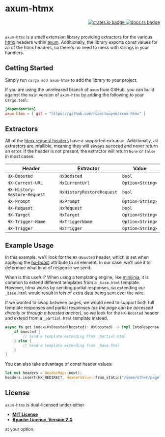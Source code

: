 # axum-htmx

<!-- markdownlint-disable -->
<div align="right">
<a href="https://crates.io/crates/axum-htmx">
    <img src="https://img.shields.io/crates/v/axum-htmx?style=flat-square" alt="crates.io badge">
</a>
<a href="https://docs.rs/axum-htmx/latest/axum-htmx/">
    <img src="https://img.shields.io/docsrs/axum-htmx?style=flat-square" alt="docs.rs badge">
</a>
</div>
<br>
<!-- markdownlint-enable -->

`axum-htmx` is a small extension library providing extractors for the various
 [htmx](https://htmx.org/) headers within
 [axum](https://github.com/tokio-rs/axum). Additionally, the library exports
 const values for all of the htmx headers, so there's no need to mess with
 strings in your handlers.

## Getting Started

Simply run `cargo add axum-htmx` to add the library to your project.

If you are using the unreleased branch of `axum` from GitHub, you can build
against the `main` version of `axum-htmx` by adding the following to your
`Cargo.toml`:

```toml
[dependencies]
axum-htmx = { git = "https://github.com/robertwayne/axum-htmx" }
```

## Extractors

All of the [htmx request headers](https://htmx.org/reference/#request_headers)
have a supported extractor. Additionally, all extractors are infallible, meaning
they will always succeed and never return an error. If the header is not
present, the extractor will return `None` or `false` in most cases.

| Header | Extractor | Value |
| --- | --- | --- |
| `HX-Boosted` | `HxBoosted` | `bool` |
| `HX-Current-URL` | `HxCurrentUrl` | `Option<String>` |
| `HX-History-Restore-Request` | `HxHistoryRestoreRequest` | `bool` |
| `HX-Prompt` | `HxPrompt` | `Option<String>` |
| `HX-Request` | `HxRequest` | `bool` |
| `HX-Target` | `HxTarget` | `Option<String>` |
| `HX-Trigger-Name` | `HxTriggerName` | `Option<String>` |
| `HX-Trigger` | `HxTrigger` | `Option<String>` |

## Example Usage

In this example, we'll look for the `HX-Boosted` header, which is set when
applying the [hx-boost](https://htmx.org/attributes/hx-boost/) attribute to an
element. In our case, we'll use it to determine what kind of response we send.

When is this useful? When using a templating engine, like
[minijinja](https://github.com/mitsuhiko/minijinja), it is common to extend
different templates from a `_base.html` template. However, htmx works by sending
partial responses, so extending our `_base.html` would result in lots of extra
data being sent over the wire.

If we wanted to swap between pages, we would need to support both full template
responses and partial responses _(as the page can be accessed directly or
through a boosted anchor)_, so we look for the `HX-Boosted` header and extend
from a `_partial.html` template instead.

```rs
async fn get_index(HxBoosted(boosted): HxBoosted) -> impl IntoResponse {
    if boosted {
        // Send a template extending from _partial.html
    } else {
        // Send a template extending from _base.html
    }
}
```

You can also take advantage of const header values:

```rs
let mut headers = HeaderMap::new();
headers.insert(HX_REDIRECT, HeaderValue::from_static("/some/other/page"));
```

## License

`axum-htmx` is dual-licensed under either

- **[MIT License](/docs/LICENSE-MIT)**
- **[Apache License, Version 2.0](/docs/LICENSE-APACHE)**

at your option.
